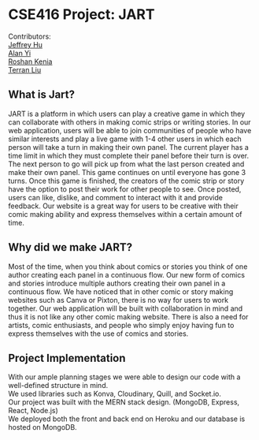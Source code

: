 # CSE416 Project: JART
Contributors: <br>
<a href="https://github.com/jeffrey-hu-53">Jeffrey Hu</a> <br>
<a href="https://github.com/Alanyi1234">Alan Yi</a> <br>
<a href="https://github.com/roshankenia">Roshan Kenia</a> <br>
<a href="https://github.com/NikolaTerran">Terran Liu</a> <br>


## What is Jart?
JART is a platform in which users can play a creative game in which they can collaborate with others in making comic strips or writing stories.  In our web application, users will be able to join communities of people who have similar interests and play a live game with 1-4 other users in which each person will take a turn in making their own panel. The current player has a time limit in which they must complete their panel before their turn is over. The next person to go will pick up from what the last person created and make their own panel. This game continues on until everyone has gone 3 turns. Once this game is finished, the creators of the comic strip or story have the option to post their work for other people to see. Once posted, users can like, dislike, and comment to interact with it and provide feedback.   Our website is a great way for users to be creative with their comic making ability and express themselves within a certain amount of time.

## Why did we make JART?
Most of the time, when you think about comics or stories you think of one author creating each panel in a continuous flow. Our new form of comics and stories introduce multiple authors creating their own panel in a continuous flow. We have noticed that in other comic or story making websites such as Canva or Pixton, there is no way for users to work together. Our web application will be built with collaboration in mind and thus it is not like any other comic making website. There is also a need for artists, comic enthusiasts, and people who simply enjoy having fun to express themselves with the use of comics and stories.

## Project Implementation
With our ample planning stages we were able to design our code with a well-defined structure in mind. <br>
We used libraries such as Konva, Cloudinary, Quill, and Socket.io. <br>
Our project was built with the MERN stack design. (MongoDB, Express, React, Node.js) <br>
We deployed both the front and back end on Heroku and our database is hosted on MongoDB. <br>

##
